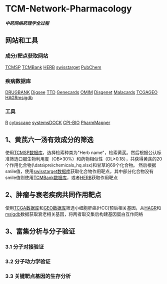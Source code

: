 # TCM-Network-Pharmacology

***中药网络药理学全过程***

## 网站和工具

### 成分/靶点获取网站

[TCMSP](https://old.tcmsp-e.com/tcmsp.php) [TCMBank](https://www.tcmbank.cn/) [HERB](http://herb.ac.cn/) [swisstarget](http://www.swisstargetprediction.ch/) [PubChem](https://pubchem.ncbi.nlm.nih.gov/)

### 疾病数据库

[DRUGBANK](https://www.drugbank.ca/) [Digsee](http://210.107.182.61/geneSearch/) [TTD](http://db.idrblab.net/ttd/) [Genecards](https://www.genecards.org/) [OMIM](https://omim.org/) [Disgenet](https://www.disgenet.org/) [Malacards](https://www.malacards.org/) [TCGA](https://portal.gdc.cancer.gov/)[GEO](https://www.ncbi.nlm.nih.gov/geo/) [HAGR](https://genomics.senescence.info/)[msigdb](https://www.gsea-msigdb.org/gsea/msigdb)

### 工具

[R](https://www.r-project.org/) [cytoscape](https://cytoscape.org/) [systemsDOCK](http://systemsdock.unit.oist.jp/iddp/home/index) [CPI-BIO](http://cpi.bio-x.cn/drar/) [PharmMapper](https://omictools.com/pharmmapper-tool)

## 1、黄芪六一汤有效成分的筛选

使用[TCMSP数据库](https://old.tcmsp-e.com/tcmsp.php)，选择检索种类为"Herb name"，检索黄芪。然后根据公认标准筛选口服生物利用度（OB≥30%）和药物相似性（DL≥0.18），共获得黄芪的20个作用化合物(\data\pre\chemicals\_hq.xlsx)和甘草的69个化合物。 然后根据smile值，使用[swisstarget数据库](http://www.swisstargetprediction.ch/)获取化合物作用靶点，其中部分化合物没有smile值则使用[TCMBank数据库](https://www.tcmbank.cn/)，或者[HERB](http://herb.ac.cn/)获取作用靶点

## 2、肿瘤与衰老疾病共同作用靶点

使用[TCGA数据库](https://portal.gdc.cancer.gov/)和[GEO数据库](https://www.ncbi.nlm.nih.gov/geo/)筛选小细胞肝癌(HCC)预后相关基因，从[HAGR](https://genomics.senescence.info/)和[msigdb](https://www.gsea-msigdb.org/gsea/msigdb)数据获取衰老相关基因，将两者取交集后构建基因蛋白互作网络

## 3、富集分析与分子验证

### 3.1 分子对接验证

### 3.2 分子动力学验证

### 3.3 关键靶点基因的生存分析
